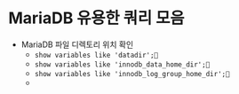 # MariaDB 유용한 쿼리 모음

* MariaDB 파일 디렉토리 위치 확인
  * ```show variables like 'datadir';```
  * ```show variables like 'innodb_data_home_dir';```
  * ```show variables like 'innodb_log_group_home_dir';```
  * 